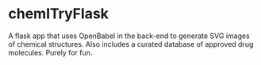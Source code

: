 # chemITryFlask

A flask app that uses OpenBabel in the back-end to generate SVG images of chemical structures. Also includes a curated database of approved drug molecules. Purely for fun. 
